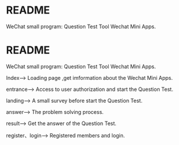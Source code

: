 # README #
WeChat small program: Question Test Tool Wechat Mini Apps.

# README #
WeChat small program: Question Test Tool Wechat Mini Apps.

Index--> Loading page ,get imformation about the Wechat Mini Apps.

entrance--> Access to user authorization and start the Question Test.

landing--> A small survey before start the Question Test.

answer--> The problem solving process.

result--> Get the answer of the Question Test.

register、login-->  Registered members and login.
